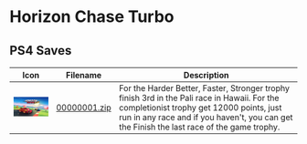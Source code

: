 # Horizon Chase Turbo

## PS4 Saves

| Icon | Filename | Description |
|------|----------|-------------|
| ![Horizon Chase Turbo](icon0.png) | [00000001.zip](00000001.zip) | For the Harder Better, Faster, Stronger trophy finish 3rd in the Pali race in Hawaii. For the completionist trophy get 12000 points, just run in any race and if you haven't, you can get the Finish the last race of the game trophy. |
